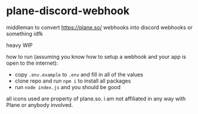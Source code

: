 # plane-discord-webhook
middleman to convert https://plane.so/ webhooks into discord webhooks or something idfk

heavy WIP

how to run (assuming you know how to setup a webhook and your app is open to the internet):
* copy `.env.example` to `.env` and fill in all of the values
* clone repo and run `npm i` to install all packages
* run `node index.js` and you should be good

all icons used are property of plane.so. i am not affiliated in any way with Plane or anybody involved.